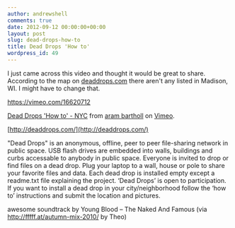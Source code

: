 ```yaml
---
author: andrewshell
comments: true
date: 2012-09-12 00:00:00+00:00
layout: post
slug: dead-drops-how-to
title: Dead Drops 'How to'
wordpress_id: 49
---
```


I just came across this video and thought it would be great to share. According to the map on [deaddrops.com](https://deaddrops.com/) there aren't any listed in Madison, WI. I might have to change that.

https://vimeo.com/16620712

[Dead Drops 'How to' - NYC](http://vimeo.com/16620712) from [aram bartholl](http://vimeo.com/agoasi) on [Vimeo](http://vimeo.com).

[http://deaddrops.com/](http://deaddrops.com/)

"Dead Drops" is an anonymous, offline, peer to peer file-sharing network in public space. USB flash drives are embedded into walls, buildings and curbs accessable to anybody in public space. Everyone is invited to drop or find files on a dead drop. Plug your laptop to a wall, house or pole to share your favorite files and data. Each dead drop is installed empty except a readme.txt file explaining the project. ‘Dead Drops’ is open to participation. If you want to install a dead drop in your city/neighborhood follow the ‘how to’ instructions and submit the location and pictures.

awesome soundtrack by
Young Blood – The Naked And Famous
(via http://fffff.at/autumn-mix-2010/ by Theo)
